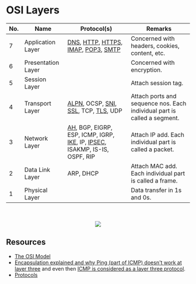 # OSI Layers

No. | Name | Protocol(s) | Remarks
--- | ---- | --------- | -------
7 | Application Layer | [DNS](dns.md), [HTTP](http.md), [HTTPS](http.md), [IMAP](e-mail.md#imap), [POP3](e-mail.md#pop3), [SMTP](e-mail.md#smtp) | Concerned with headers, cookies, content, etc.
6 | Presentation Layer |  | Concerned with encryption.
5 | Session Layer | | Attach session tag.
4 | Transport Layer | [ALPN](tls.md/#:~:text=alpn), OCSP, [SNI](tls.md/#:~:text=sni), [SSL](tls.md), TCP, [TLS](tls.md), UDP | Attach ports and sequence nos. Each individual part is called a segment.
3 | Network Layer | [AH](ipsec.md#ah), BGP, EIGRP, ESP, ICMP, IGRP, [IKE](ipsec.md#ike), IP, [IPSEC](ipsec.md), ISAKMP, IS-IS, OSPF, RIP | Attach IP add. Each individual part is called a packet.
2 | Data Link Layer | ARP, DHCP | Attach MAC add. Each individual part is called a frame.
1 | Physical Layer | | Data transfer in 1s and 0s.

<p align="center">
  <br />
  <br />
  <img src="https://user-images.githubusercontent.com/50140864/101920490-e3352480-3bf1-11eb-8a76-18fc51052498.png" />
</p>


## Resources

- [The OSI Model](https://www.youtube.com/watch?v=7IS7gigunyI)
- [Encapsulation explained and why Ping (part of ICMP) doesn't work at layer three](https://www.youtube.com/watch?v=2shvrp0-yHw) and even then [ICMP is considered as a layer three protocol](https://serverfault.com/questions/511965/why-is-icmp-categorized-as-a-layer-3-protocol).
- [Protocols](protocols.md)
